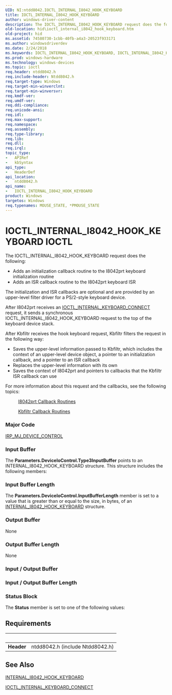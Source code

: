 ```yaml
---
UID: NI:ntdd8042.IOCTL_INTERNAL_I8042_HOOK_KEYBOARD
title: IOCTL_INTERNAL_I8042_HOOK_KEYBOARD
author: windows-driver-content
description: The IOCTL_INTERNAL_I8042_HOOK_KEYBOARD request does the following:Adds an initialization callback routine to the I8042prt keyboard initialization routineAdds an ISR callback routine to the I8042prt keyboard ISRThe initialization and ISR callbacks are optional and are provided by an upper-level filter driver for a PS/2-style keyboard device.After I8042prt receives an IOCTL_INTERNAL_KEYBOARD_CONNECT request, it sends a synchronous IOCTL_INTERNAL_I8042_HOOK_KEYBOARD request to the top of the keyboard device stack.After Kbfiltr receives the hook keyboard request, Kbfiltr filters the request in the following way:Saves the upper-level information passed to Kbfiltr, which includes the context of an upper-level device object, a pointer to an initialization callback, and a pointer to an ISR callbackReplaces the upper-level information with its ownSaves the context of I8042prt and pointers to callbacks that the Kbfiltr ISR callback can useFor more information about this request and the callbacks, see the following topics:I8042prt Callback RoutinesKbfiltr Callback Routines.
old-location: hid\ioctl_internal_i8042_hook_keyboard.htm
old-project: hid
ms.assetid: 74580730-1cbb-40fb-a4a3-20523f933171
ms.author: windowsdriverdev
ms.date: 2/24/2018
ms.keywords: IOCTL_INTERNAL_I8042_HOOK_KEYBOARD, IOCTL_INTERNAL_I8042_HOOK_KEYBOARD control code [Human Input Devices], hid.ioctl_internal_i8042_hook_keyboard, kfilref_d213e6a4-db1b-4fed-8cd9-503703ee59dd.xml, ntdd8042/IOCTL_INTERNAL_I8042_HOOK_KEYBOARD
ms.prod: windows-hardware
ms.technology: windows-devices
ms.topic: ioctl
req.header: ntdd8042.h
req.include-header: Ntdd8042.h
req.target-type: Windows
req.target-min-winverclnt: 
req.target-min-winversvr: 
req.kmdf-ver: 
req.umdf-ver: 
req.ddi-compliance: 
req.unicode-ansi: 
req.idl: 
req.max-support: 
req.namespace: 
req.assembly: 
req.type-library: 
req.lib: 
req.dll: 
req.irql: 
topic_type:
-	APIRef
-	kbSyntax
api_type:
-	HeaderDef
api_location:
-	ntdd8042.h
api_name:
-	IOCTL_INTERNAL_I8042_HOOK_KEYBOARD
product: Windows
targetos: Windows
req.typenames: MOUSE_STATE, *PMOUSE_STATE
---
```


# IOCTL_INTERNAL_I8042_HOOK_KEYBOARD IOCTL
The IOCTL_INTERNAL_I8042_HOOK_KEYBOARD request does the following:

<ul>
<li>
Adds an initialization callback routine to the I8042prt keyboard initialization routine

</li>
<li>
Adds an ISR callback routine to the I8042prt keyboard ISR

</li>
</ul>
The initialization and ISR callbacks are optional and are provided by an upper-level filter driver for a PS/2-style keyboard device.

After I8042prt receives an <a href="https://msdn.microsoft.com/library/windows/hardware/ff541273">IOCTL_INTERNAL_KEYBOARD_CONNECT</a> request, it sends a synchronous IOCTL_INTERNAL_I8042_HOOK_KEYBOARD request to the top of the keyboard device stack.

After Kbfiltr receives the hook keyboard request, Kbfiltr filters the request in the following way:

<ul>
<li>
Saves the upper-level information passed to Kbfiltr, which includes the context of an upper-level device object, a pointer to an initialization callback, and a pointer to an ISR callback

</li>
<li>
Replaces the upper-level information with its own

</li>
<li>
Saves the context of I8042prt and pointers to callbacks that the Kbfiltr ISR callback can use

</li>
</ul>
For more information about this request and the callbacks, see the following topics:

<dl>
<dd>

<a href="https://msdn.microsoft.com/library/windows/hardware/ff539965">I8042prt Callback Routines</a>


</dd>
<dd>

<a href="https://msdn.microsoft.com/a939a2f1-740d-4d6e-a908-cfbefc0808a2">Kbfiltr Callback Routines</a>


</dd>
</dl>

### Major Code
[IRP_MJ_DEVICE_CONTROL](xref:"https://docs.microsoft.com/en-us/windows-hardware/drivers/kernel/irp-mj-device-control")

### Input Buffer
The <b>Parameters.DeviceIoControl.Type3InputBuffer</b> points to an INTERNAL_I8042_HOOK_KEYBOARD structure. This structure includes the following members:

### Input Buffer Length
The <b>Parameters.DeviceIoControl.InputBufferLength</b> member is set to a value that is greater than or equal to the size, in bytes, of an <a href="https://msdn.microsoft.com/library/windows/hardware/ff541039">INTERNAL_I8042_HOOK_KEYBOARD</a> structure.

### Output Buffer
None

### Output Buffer Length
None

### Input / Output Buffer
<text></text>

### Input / Output Buffer Length
<text></text>

### Status Block
The <b>Status</b> member is set to one of the following values:


## Requirements
| &nbsp; | &nbsp; |
| ---- |:---- |
| **Header** | ntdd8042.h (include Ntdd8042.h) |

## See Also

<a href="https://msdn.microsoft.com/library/windows/hardware/ff541039">INTERNAL_I8042_HOOK_KEYBOARD</a>



<a href="https://msdn.microsoft.com/library/windows/hardware/ff541273">IOCTL_INTERNAL_KEYBOARD_CONNECT</a>